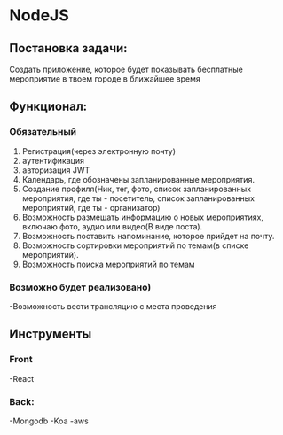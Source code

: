 # NodeJS



## Постановка задачи:  
Создать приложение, которое будет показывать бесплатные мероприятие в твоем городе в ближайшее время
  


## Функционал: 
### Обязательный
1. Регистрация(через электронную почту)
2. аутентификация
3. авторизация JWT
4. Календарь, где обозначены запланированные мероприятия.
5. Создание профиля(Ник, тег, фото, список запланированных мероприятия, где ты - посетитель, список запланированных мероприятий, где ты - организатор)
6. Возможность размещать информацию о новых мероприятиях, включаю фото, аудио или видео(В виде поста).
7. Возможность поставить напоминание, которое прийдет на почту.
8. Возможность сортировки мероприятий по темам(в списке мероприятий).
9. Возможность поиска мероприятий по темам



### Возможно будет реализовано)  
-Возможность вести трансляцию с места проведения



## Инструменты

### Front  
-React 

### Back:   
-Mongodb
-Koa 
-aws  
